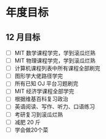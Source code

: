 # 年度目标

## 12 月目标

- [ ] MIT 数学课程学完，学到滚瓜烂熟
- [ ] MIT 物理课程学完，学到滚瓜烂熟
- [ ] 计算机课程列表中所有课程全部刷完
- [ ] 图形学大佬路径学完
- [ ] 所有已知 OJ 平台习题刷完
- [ ] MIT 经济学课程全部学完
- [ ] 根据维基百科复习政治
- [ ] 英语阅读、写作、听力、口语练习
- [ ] 考研复习到滚瓜烂熟
- [ ] 减肥 20 斤
- [ ] 学会做20个菜
